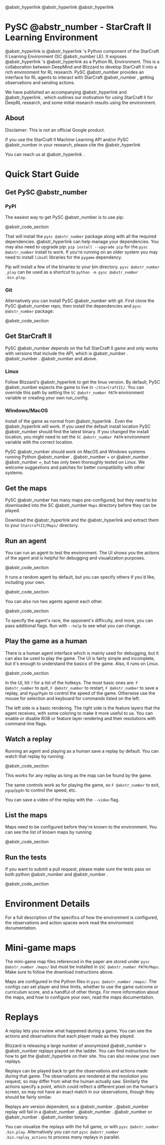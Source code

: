 @abstr_hyperlink @abstr_hyperlink @abstr_hyperlink 

# PySC @abstr_number - StarCraft II Learning Environment

@abstr_hyperlink is @abstr_hyperlink 's Python component of the StarCraft II Learning Environment (SC @abstr_number LE). It exposes @abstr_hyperlink 's @abstr_hyperlink as a Python RL Environment. This is a collaboration between DeepMind and Blizzard to develop StarCraft II into a rich environment for RL research. PySC @abstr_number provides an interface for RL agents to interact with StarCraft @abstr_number , getting observations and sending actions.

We have published an accompanying @abstr_hyperlink and @abstr_hyperlink , which outlines our motivation for using StarCraft II for DeepRL research, and some initial research results using the environment.

## About

Disclaimer: This is not an official Google product.

If you use the StarCraft II Machine Learning API and/or PySC @abstr_number in your research, please cite the @abstr_hyperlink 

You can reach us at @abstr_hyperlink .

# Quick Start Guide

## Get PySC @abstr_number

### PyPI

The easiest way to get PySC @abstr_number is to use pip:

@abstr_code_section 

That will install the `pysc @abstr_number` package along with all the required dependencies. @abstr_hyperlink can help manage your dependencies. You may also need to upgrade pip: `pip install --upgrade pip` for the `pysc @abstr_number` install to work. If you're running on an older system you may need to install `libsdl` libraries for the `pygame` dependency.

Pip will install a few of the binaries to your bin directory. `pysc @abstr_number _play` can be used as a shortcut to `python -m pysc @abstr_number .bin.play`.

### Git

Alternatively you can install PySC @abstr_number with git. First clone the PySC @abstr_number repo, then install the dependencies and `pysc @abstr_number` package:

@abstr_code_section 

## Get StarCraft II

PySC @abstr_number depends on the full StarCraft II game and only works with versions that include the API, which is @abstr_number . @abstr_number . @abstr_number and above.

### Linux

Follow Blizzard's @abstr_hyperlink to get the linux version. By default, PySC @abstr_number expects the game to live in `~/StarCraftII/`. You can override this path by setting the `SC @abstr_number PATH` environment variable or creating your own run_config.

### Windows/MacOS

Install of the game as normal from @abstr_hyperlink . Even the @abstr_hyperlink will work. If you used the default install location PySC @abstr_number should find the latest binary. If you changed the install location, you might need to set the `SC @abstr_number PATH` environment variable with the correct location.

PySC @abstr_number should work on MacOS and Windows systems running Python @abstr_number . @abstr_number + or @abstr_number . @abstr_number +, but has only been thoroughly tested on Linux. We welcome suggestions and patches for better compatibility with other systems.

## Get the maps

PySC @abstr_number has many maps pre-configured, but they need to be downloaded into the SC @abstr_number `Maps` directory before they can be played.

Download the @abstr_hyperlink and the @abstr_hyperlink and extract them to your `StarcraftII/Maps/` directory.

## Run an agent

You can run an agent to test the environment. The UI shows you the actions of the agent and is helpful for debugging and visualization purposes.

@abstr_code_section 

It runs a random agent by default, but you can specify others if you'd like, including your own.

@abstr_code_section 

You can also run two agents against each other.

@abstr_code_section 

To specify the agent's race, the opponent's difficulty, and more, you can pass additional flags. Run with `--help` to see what you can change.

## Play the game as a human

There is a human agent interface which is mainly used for debugging, but it can also be used to play the game. The UI is fairly simple and incomplete, but it's enough to understand the basics of the game. Also, it runs on Linux.

@abstr_code_section 

In the UI, hit `?` for a list of the hotkeys. The most basic ones are: `F @abstr_number` to quit, `F @abstr_number` to restart, `F @abstr_number` to save a replay, and `Pgup`/`Pgdn` to control the speed of the game. Otherwise use the mouse for selection and keyboard for commands listed on the left.

The left side is a basic rendering. The right side is the feature layers that the agent receives, with some coloring to make it more useful to us. You can enable or disable RGB or feature layer rendering and their resolutions with command-line flags.

## Watch a replay

Running an agent and playing as a human save a replay by default. You can watch that replay by running:

@abstr_code_section 

This works for any replay as long as the map can be found by the game.

The same controls work as for playing the game, so `F @abstr_number` to exit, `pgup`/`pgdn` to control the speed, etc.

You can save a video of the replay with the `--video` flag.

## List the maps

Maps need to be configured before they're known to the environment. You can see the list of known maps by running:

@abstr_code_section 

## Run the tests

If you want to submit a pull request, please make sure the tests pass on both python @abstr_number and @abstr_number .

@abstr_code_section 

# Environment Details

For a full description of the specifics of how the environment is configured, the observations and action spaces work read the environment documentation.

# Mini-game maps

The mini-game map files referenced in the paper are stored under `pysc @abstr_number /maps/` but must be installed in `$SC @abstr_number PATH/Maps`. Make sure to follow the download instructions above.

Maps are configured in the Python files in `pysc @abstr_number /maps/`. The configs can set player and time limits, whether to use the game outcome or curriculum score, and a handful of other things. For more information about the maps, and how to configure your own, read the maps documentation.

# Replays

A replay lets you review what happened during a game. You can see the actions and observations that each player made as they played.

Blizzard is releasing a large number of anonymized @abstr_number v @abstr_number replays played on the ladder. You can find instructions for how to get the @abstr_hyperlink on their site. You can also review your own replays.

Replays can be played back to get the observations and actions made during that game. The observations are rendered at the resolution you request, so may differ from what the human actually saw. Similarly the actions specify a point, which could reflect a different pixel on the human's screen, so may not have an exact match in our observations, though they should be fairly similar.

Replays are version dependent, so a @abstr_number . @abstr_number replay will fail in a @abstr_number . @abstr_number . @abstr_number or @abstr_number . @abstr_number binary.

You can visualize the replays with the full game, or with `pysc @abstr_number .bin.play`. Alternatively you can run `pysc @abstr_number .bin.replay_actions` to process many replays in parallel.
